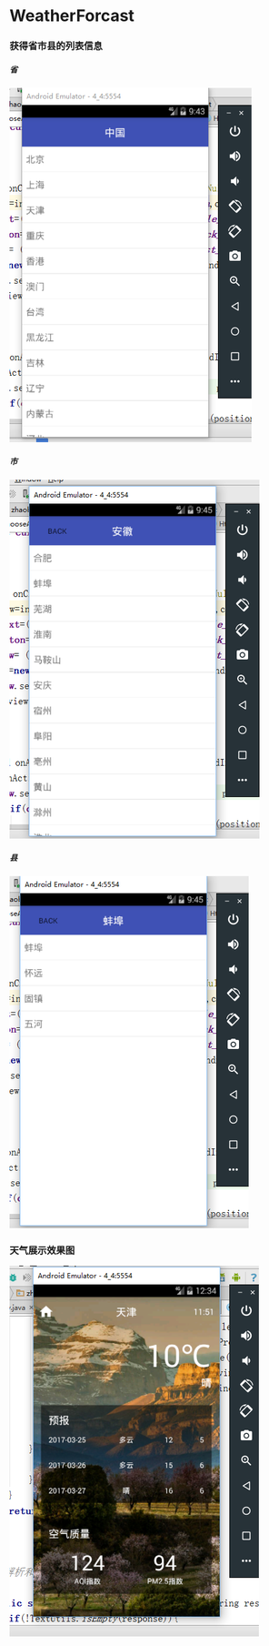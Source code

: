 # WeatherForcast
### 获得省市县的列表信息
##### 省
![image](https://github.com/changesbc/WeatherForcast/raw/master/Images/1.PNG)
##### 市
![image](https://github.com/changesbc/WeatherForcast/raw/master/Images/2.PNG)
##### 县
![image](https://github.com/changesbc/WeatherForcast/raw/master/Images/3.PNG)
### 天气展示效果图
![image](https://github.com/changesbc/WeatherForcast/raw/master/Images/4.PNG)
